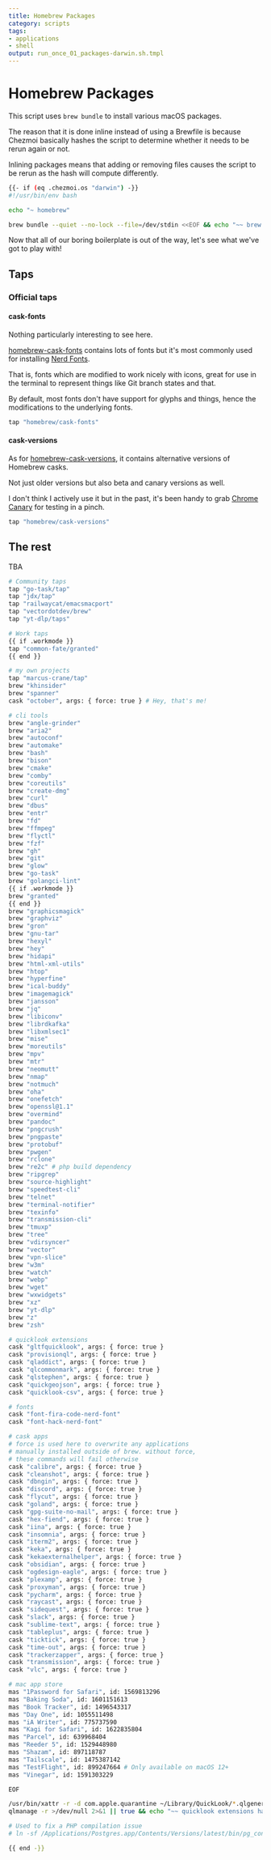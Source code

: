 ```yaml
---
title: Homebrew Packages
category: scripts
tags:
- applications
- shell
output: run_once_01_packages-darwin.sh.tmpl
---
```


# Homebrew Packages

This script uses `brew bundle` to install various macOS packages.

The reason that it is done inline instead of using a Brewfile is because Chezmoi basically hashes the script to determine whether it needs to be rerun again or not.

Inlining packages means that adding or removing files causes the script to be rerun as the hash will compute differently.

```bash
{{- if (eq .chezmoi.os "darwin") -}}
#!/usr/bin/env bash

echo "~ homebrew"

brew bundle --quiet --no-lock --file=/dev/stdin <<EOF && echo "~~ brew packages have been updated"
```

Now that all of our boring boilerplate is out of the way, let's see what we've got to play with!

## Taps

### Official taps

#### cask-fonts

Nothing particularly interesting to see here.

[homebrew-cask-fonts](https://github.com/Homebrew/homebrew-cask-fonts) contains lots of fonts but it's most commonly used for installing [Nerd Fonts](https://www.nerdfonts.com/).

That is, fonts which are modified to work nicely with icons, great for use in the terminal to represent things like Git branch states and that.

By default, most fonts don't have support for glyphs and things, hence the modifications to the underlying fonts.

```bash
tap "homebrew/cask-fonts"
```

#### cask-versions

As for [homebrew-cask-versions](https://github.com/Homebrew/homebrew-cask-versions), it contains alternative versions of Homebrew casks.

Not just older versions but also beta and canary versions as well.

I don't think I actively use it but in the past, it's been handy to grab [Chrome Canary](https://www.google.com/intl/en_au/chrome/canary/) for testing in a pinch.

```bash
tap "homebrew/cask-versions"
```

## The rest

TBA

```bash
# Community taps
tap "go-task/tap"
tap "jdx/tap"
tap "railwaycat/emacsmacport"
tap "vectordotdev/brew"
tap "yt-dlp/taps"

# Work taps
{{ if .workmode }}
tap "common-fate/granted"
{{ end }}

# my own projects
tap "marcus-crane/tap"
brew "khinsider"
brew "spanner"
cask "october", args: { force: true } # Hey, that's me!

# cli tools
brew "angle-grinder"
brew "aria2"
brew "autoconf"
brew "automake"
brew "bash"
brew "bison"
brew "cmake"
brew "comby"
brew "coreutils"
brew "create-dmg"
brew "curl"
brew "dbus"
brew "entr"
brew "fd"
brew "ffmpeg"
brew "flyctl"
brew "fzf"
brew "gh"
brew "git"
brew "glow"
brew "go-task"
brew "golangci-lint"
{{ if .workmode }}
brew "granted"
{{ end }}
brew "graphicsmagick"
brew "graphviz"
brew "gron"
brew "gnu-tar"
brew "hexyl"
brew "hey"
brew "hidapi"
brew "html-xml-utils"
brew "htop"
brew "hyperfine"
brew "ical-buddy"
brew "imagemagick"
brew "jansson"
brew "jq"
brew "libiconv"
brew "librdkafka"
brew "libxmlsec1"
brew "mise"
brew "moreutils"
brew "mpv"
brew "mtr"
brew "neomutt"
brew "nmap"
brew "notmuch"
brew "oha"
brew "onefetch"
brew "openssl@1.1"
brew "overmind"
brew "pandoc"
brew "pngcrush"
brew "pngpaste"
brew "protobuf"
brew "pwgen"
brew "rclone"
brew "re2c" # php build dependency
brew "ripgrep"
brew "source-highlight"
brew "speedtest-cli"
brew "telnet"
brew "terminal-notifier"
brew "texinfo"
brew "transmission-cli"
brew "tmuxp"
brew "tree"
brew "vdirsyncer"
brew "vector"
brew "vpn-slice"
brew "w3m"
brew "watch"
brew "webp"
brew "wget"
brew "wxwidgets"
brew "xz"
brew "yt-dlp"
brew "z"
brew "zsh"

# quicklook extensions
cask "gltfquicklook", args: { force: true }
cask "provisionql", args: { force: true }
cask "qladdict", args: { force: true }
cask "qlcommonmark", args: { force: true }
cask "qlstephen", args: { force: true }
cask "quickgeojson", args: { force: true }
cask "quicklook-csv", args: { force: true }

# fonts
cask "font-fira-code-nerd-font"
cask "font-hack-nerd-font"

# cask apps
# force is used here to overwrite any applications
# manually installed outside of brew. without force,
# these commands will fail otherwise
cask "calibre", args: { force: true }
cask "cleanshot", args: { force: true }
cask "dbngin", args: { force: true }
cask "discord", args: { force: true }
cask "flycut", args: { force: true }
cask "goland", args: { force: true }
cask "gpg-suite-no-mail", args: { force: true }
cask "hex-fiend", args: { force: true }
cask "iina", args: { force: true }
cask "insomnia", args: { force: true }
cask "iterm2", args: { force: true }
cask "keka", args: { force: true }
cask "kekaexternalhelper", args: { force: true }
cask "obsidian", args: { force: true }
cask "ogdesign-eagle", args: { force: true }
cask "plexamp", args: { force: true }
cask "proxyman", args: { force: true }
cask "pycharm", args: { force: true }
cask "raycast", args: { force: true }
cask "sidequest", args: { force: true }
cask "slack", args: { force: true }
cask "sublime-text", args: { force: true }
cask "tableplus", args: { force: true }
cask "ticktick", args: { force: true }
cask "time-out", args: { force: true }
cask "trackerzapper", args: { force: true }
cask "transmission", args: { force: true }
cask "vlc", args: { force: true }

# mac app store
mas "1Password for Safari", id: 1569813296
mas "Baking Soda", id: 1601151613
mas "Book Tracker", id: 1496543317
mas "Day One", id: 1055511498
mas "iA Writer", id: 775737590
mas "Kagi for Safari", id: 1622835804
mas "Parcel", id: 639968404
mas "Reeder 5", id: 1529448980
mas "Shazam", id: 897118787
mas "Tailscale", id: 1475387142
mas "TestFlight", id: 899247664 # Only available on macOS 12+
mas "Vinegar", id: 1591303229

EOF

/usr/bin/xattr -r -d com.apple.quarantine ~/Library/QuickLook/*.qlgenerator
qlmanage -r >/dev/null 2>&1 || true && echo "~~ quicklook extensions have been configured"

# Used to fix a PHP compilation issue
# ln -sf /Applications/Postgres.app/Contents/Versions/latest/bin/pg_config  /usr/local/bin/pg_config

{{ end -}}
```
